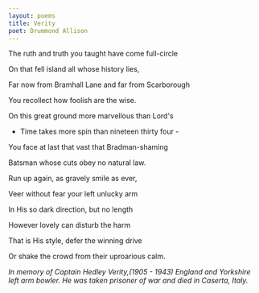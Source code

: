 ```yaml
---
layout: poems
title: Verity
poet: Drummond Allison
---
```

The ruth and truth you taught have come full-circle

On that fell island all whose history lies,

Far now from Bramhall Lane and far from Scarborough

You recollect how foolish are the wise.



On this great ground more marvellous than Lord's

- Time takes more spin than nineteen thirty four -

You face at last that vast that Bradman-shaming

Batsman whose cuts obey no natural law.



Run up again, as gravely smile as ever,

Veer without fear your left unlucky arm

In His so dark direction, but no length

However lovely can disturb the harm

That is His style, defer the winning drive

Or shake the crowd from their uproarious calm.

*In memory of Captain Hedley Verity,(1905 - 1943) England and Yorkshire left arm bowler. He was taken prisoner of war and died in Caserta, Italy.*